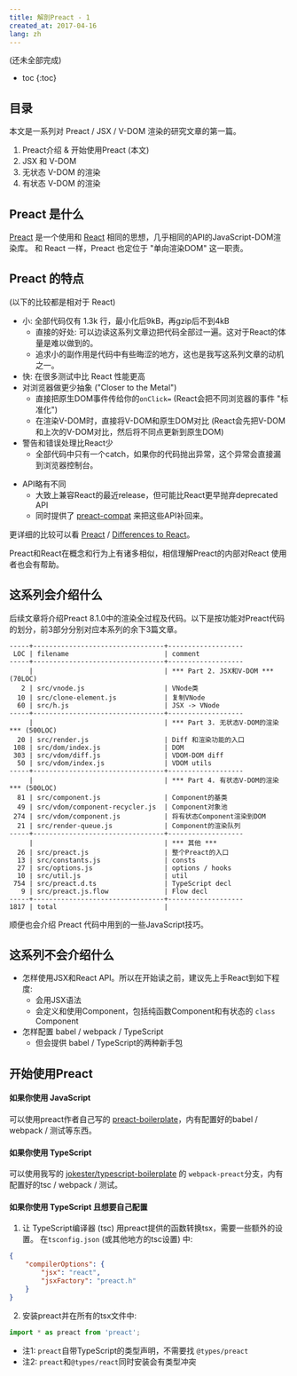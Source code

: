 ```yaml
---
title: 解剖Preact - 1
created_at: 2017-04-16
lang: zh
---
```


(<!-- FIXME: -->还未全部完成)

- toc
{:toc}

## 目录

本文是一系列对 Preact / JSX / V-DOM 渲染的研究文章的第一篇。

1. Preact介绍 & 开始使用Preact (本文)
2. JSX 和 V-DOM
3. 无状态 V-DOM 的渲染
4. 有状态 V-DOM 的渲染

## Preact 是什么

[Preact](https://preactjs.com/) 是一个使用和 [React](https://facebook.github.io/react/) 相同的思想，几乎相同的API的JavaScript-DOM渲染库。
和 React 一样，Preact 也定位于 "单向渲染DOM" 这一职责。

## Preact 的特点

(以下的比较都是相对于 React)

- 小: 全部代码仅有 1.3k 行，最小化后9kB，再gzip后不到4kB
    - 直接的好处: 可以边读这系列文章边把代码全部过一遍。这对于React的体量是难以做到的。
    - 追求小的副作用是代码中有些晦涩的地方，这也是我写这系列文章的动机之一。
- 快: 在很多测试中比 React 性能更高
- 对浏览器做更少抽象 ("Closer to the Metal")
    - 直接把原生DOM事件传给你的`onClick=` (React会把不同浏览器的事件 "标准化")
    - 在渲染V-DOM时，直接将V-DOM和原生DOM对比 (React会先把V-DOM和上次的V-DOM对比，然后将不同点更新到原生DOM)
- 警告和错误处理比React少
    - 全部代码中只有一个catch，如果你的代码抛出异常，这个异常会直接漏到浏览器控制台。
<!-- TODO: 漏异常会导致不可逆的状态破坏吗？(FIXME: 可能会..) -->
- API略有不同
    - 大致上兼容React的最近release，但可能比React更早抛弃deprecated API
    - 同时提供了 [preact-compat](https://github.com/developit/preact-compat) 来把这些API补回来。
<!-- TODO:  diff算法略有不同? -->

更详细的比较可以看 [Preact](https://preactjs.com/) / [Differences to React](https://preactjs.com/guide/differences-to-react)。

Preact和React在概念和行为上有诸多相似，相信理解Preact的内部对React 使用者也会有帮助。

## 这系列会介绍什么

后续文章将介绍Preact 8.1.0中的渲染全过程及代码。以下是按功能对Preact代码的划分，前3部分分别对应本系列的余下3篇文章。

```text
-----+---------------------------------+-------------------
 LOC | filename                        | comment
-----+---------------------------------+-------------------
     |                                 | *** Part 2. JSX和V-DOM *** (70LOC)
   2 | src/vnode.js                    | VNode类
  10 | src/clone-element.js            | 复制VNode
  60 | src/h.js                        | JSX -> VNode
-----+---------------------------------+-------------------
     |                                 | *** Part 3. 无状态V-DOM的渲染 *** (500LOC)
  20 | src/render.js                   | Diff 和渲染功能的入口
 108 | src/dom/index.js                | DOM
 303 | src/vdom/diff.js                | VDOM-DOM diff
  50 | src/vdom/index.js               | VDOM utils
-----+---------------------------------+-------------------
     |                                 | *** Part 4. 有状态V-DOM的渲染 *** (500LOC)
  81 | src/component.js                | Component的基类
  49 | src/vdom/component-recycler.js  | Component对象池
 274 | src/vdom/component.js           | 将有状态Component渲染到DOM
  21 | src/render-queue.js             | Component的渲染队列
-----+---------------------------------+-------------------
     |                                 | *** 其他 ***
  26 | src/preact.js                   | 整个Preact的入口
  13 | src/constants.js                | consts
  27 | src/options.js                  | options / hooks
  10 | src/util.js                     | util
 754 | src/preact.d.ts                 | TypeScript decl
   9 | src/preact.js.flow              | Flow decl
-----+---------------------------------+-------------------
1817 | total                           |
```

顺便也会介绍 Preact 代码中用到的一些JavaScript技巧。

## 这系列不会介绍什么

- 怎样使用JSX和React API。所以在开始读之前，建议先上手React到如下程度:
    - 会用JSX语法
    - 会定义和使用Component，包括纯函数Component和有状态的 `class` Component
- 怎样配置 babel / webpack / TypeScript
    - 但会提供 babel / TypeScript的两种新手包

## 开始使用Preact

#### 如果你使用 JavaScript

可以使用preact作者自己写的 [preact-boilerplate](https://github.com/developit/preact-boilerplate)，内有配置好的babel / webpack / 测试等东西。

#### 如果你使用 TypeScript

可以使用我写的 [jokester/typescript-boilerplate](https://github.com/jokester/typescript-boilerplate) 的 `webpack-preact`分支，内有配置好的tsc / webpack / 测试。

<!-- TODO: 命令 -->

#### 如果你使用 TypeScript 且想要自己配置

1. 让 TypeScript编译器 (tsc) 用preact提供的函数转换tsx，需要一些额外的设置。
    在`tsconfig.json` (或其他地方的tsc设置) 中:
```json
{
    "compilerOptions": {
        "jsx": "react",
        "jsxFactory": "preact.h"
    }
}
```

2. 安装preact并在所有的tsx文件中:
```typescript
import * as preact from 'preact';
```

- 注1: `preact`自带TypeScript的类型声明，不需要找 `@types/preact`
- 注2: `preact`和`@types/react`同时安装会有类型冲突
